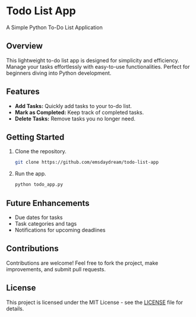 # Todo List App

A Simple Python To-Do List Application

## Overview

This lightweight to-do list app is designed for simplicity and efficiency. Manage your tasks effortlessly with easy-to-use functionalities. Perfect for beginners diving into Python development.

## Features

- **Add Tasks:** Quickly add tasks to your to-do list.
- **Mark as Completed:** Keep track of completed tasks.
- **Delete Tasks:** Remove tasks you no longer need.

## Getting Started

1. Clone the repository.
    ```bash
    git clone https://github.com/emsdaydream/todo-list-app
    ```

2. Run the app.
    ```bash
    python todo_app.py
    ```

## Future Enhancements

- Due dates for tasks
- Task categories and tags
- Notifications for upcoming deadlines

## Contributions

Contributions are welcome! Feel free to fork the project, make improvements, and submit pull requests.

## License

This project is licensed under the MIT License - see the [LICENSE](LICENSE) file for details.

